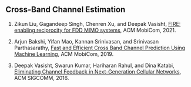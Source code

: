 ## Cross-Band Channel Estimation

1. Zikun Liu, Gagandeep Singh, Chenren Xu, and Deepak Vasisht, [FIRE: enabling reciprocity for FDD MIMO systems](https://dl.acm.org/doi/abs/10.1145/3447993.3483275), ACM MobiCom, 2021.

1. Arjun Bakshi, Yifan Mao, Kannan Srinivasan, and Srinivasan Parthasarathy, [Fast and Efficient Cross Band Channel Prediction Using Machine Learning](https://dl.acm.org/doi/abs/10.1145/3300061.3345438), ACM MobiCom, 2019.

2. Deepak Vasisht, Swarun Kumar, Hariharan Rahul, and Dina Katabi, [Eliminating Channel Feedback in Next-Generation Cellular Networks](https://dl.acm.org/doi/abs/10.1145/2934872.2934895), ACM SIGCOMM, 2016.
